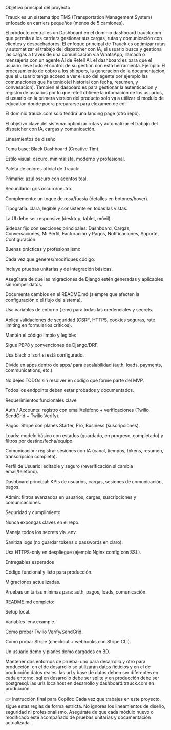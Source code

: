 Objetivo principal del proyecto

Trauck es un sistema tipo TMS (Transportation Management System) enfocado en carriers pequeños (menos de 5 camiones).

El producto central es un Dashboard en el dominio dashboard.trauck.com que permita a los carriers gestionar sus cargas, rutas y comunicación con clientes y despachadores. El enfoque principal de Trauck es optimizar rutas y automatizar el trabajo del dispatcher con IA, el usuario busca y gestiona  las cargas a traves de una comunicacion via WhatsApp, llamada o mensajeria con un agente AI de Retell AI. el dashboard es para que el usuario lleve todo el control de su gestion con esta herramienta. Ejemplo: El procesamiento de cobro a los shippers, la generacion de la documentacion, que el usuario tenga acceso a ver el uso del agente por ejemplo las comunaciones que ha tenido(el historial con fecha, resumen, y convesacion). Tambien el dasboard es para gestionar la autenticacion y registro de usuarios por lo que retell obtiene la infomacion de los usuarios, el usuario en la primera version del producto solo va a utilizar el modulo de education donde podra prepararse para elexamen de cdl

El dominio trauck.com solo tendrá una landing page (otro repo).

El objetivo clave del sistema: optimizar rutas y automatizar el trabajo del dispatcher con IA, cargas y comunicación.

Lineamientos de diseño

Tema base: Black Dashboard (Creative Tim).

Estilo visual: oscuro, minimalista, moderno y profesional.

Paleta de colores oficial de Trauck:

Primario: azul oscuro con acentos teal.

Secundario: gris oscuro/neutro.

Complemento: un toque de rosa/fucsia (detalles en botones/hover).

Tipografía: clara, legible y consistente en todas las vistas.

La UI debe ser responsive (desktop, tablet, móvil).

Sidebar fijo con secciones principales: Dashboard, Cargas, Conversaciones, Mi Perfil, Facturación y Pagos, Notificaciones, Soporte, Configuración.

Buenas prácticas y profesionalismo

Cada vez que generes/modifiques código:

Incluye pruebas unitarias y de integración básicas.

Asegúrate de que las migraciones de Django estén generadas y aplicables sin romper datos.

Documenta cambios en el README.md (siempre que afecten la configuración o el flujo del sistema).

Usa variables de entorno (.env) para todas las credenciales y secrets.

Aplica validaciones de seguridad (CSRF, HTTPS, cookies seguras, rate limiting en formularios críticos).

Mantén el código limpio y legible:

Sigue PEP8 y convenciones de Django/DRF.

Usa black o isort si está configurado.

Divide en apps dentro de apps/ para escalabilidad (auth, loads, payments, communications, etc.).

No dejes TODOs sin resolver en código que forme parte del MVP.

Todos los endpoints deben estar probados y documentados.

Requerimientos funcionales clave

Auth / Accounts: registro con email/teléfono + verificaciones (Twilio SendGrid + Twilio Verify).

Pagos: Stripe con planes Starter, Pro, Business (suscripciones).

Loads: modelo básico con estados (guardado, en progreso, completado) y filtros por destino/fecha/equipo.

Comunicación: registrar sesiones con IA (canal, tiempos, tokens, resumen, transcripción completa).

Perfil de Usuario: editable y seguro (reverificación si cambia email/teléfono).

Dashboard principal: KPIs de usuarios, cargas, sesiones de comunicación, pagos.

Admin: filtros avanzados en usuarios, cargas, suscripciones y comunicaciones.

Seguridad y cumplimiento

Nunca expongas claves en el repo.

Maneja todos los secrets vía .env.

Sanitiza logs (no guardar tokens o passwords en claro).

Usa HTTPS-only en despliegue (ejemplo Nginx config con SSL).

Entregables esperados

Código funcional y listo para producción.

Migraciones actualizadas.

Pruebas unitarias mínimas para: auth, pagos, loads, comunicación.

README.md completo:

Setup local.

Variables .env.example.

Cómo probar Twilio Verify/SendGrid.

Cómo probar Stripe (checkout + webhooks con Stripe CLI).

Un usuario demo y planes demo cargados en BD.

Mantener dos entornos de prueba: uno para desarrollo y otro para producción. en el de desarrollo se utilizarán datos ficticios y en el de producción datos reales. las url y base de datos deben ser diferentes en cada entorno. sql en desarrollo debe ser sqlite y en producción debe ser postgresql. las urls localhost en desarrollo y dashboard.trauck.com en producción.

👉 Instrucción final para Copilot:
Cada vez que trabajes en este proyecto, sigue estas reglas de forma estricta. No ignores los lineamientos de diseño, seguridad ni profesionalismo. Asegúrate de que cada módulo nuevo o modificado esté acompañado de pruebas unitarias y documentación actualizada.